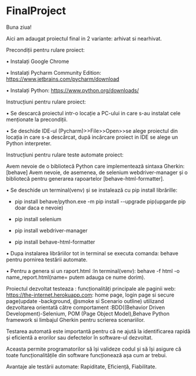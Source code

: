 # FinalProject
Buna ziua!

Aici am adaugat proiectul final in 2 variante: arhivat si nearhivat.

Precondiții pentru rulare proiect:

• Instalați Google Chrome

• Instalați Pycharm Community Edition: https://www.jetbrains.com/pycharm/download

• Instalați Python: https://www.python.org/downloads/

Instrucțiuni pentru rulare proiect:

• Se descarcă proiectul intr-o locație a PC-ului in care s-au instalat cele menționate la precondiții.

• Se deschide IDE-ul (Pycharm)>>File>>Open>>se alege proiectul din locația in care s-a descărcat, după incărcare proiect in IDE se alege un Python interpreter. 

Instrucțiuni pentru rulare teste automate proiect:

Avem nevoie de o bibliotecă Python care implementează sintaxa Gherkin: [behave]
Avem nevoie, de asemenea, de selenium webdriver-manager și o bibliotecă pentru generarea rapoartelor [behave-html-formatter].

• Se deschide un terminal(venv) și se instalează cu pip install librărille:

-	pip install behave/python.exe -m pip install --upgrade pip(upgarde pip doar daca e nevoie)

-  pip install selenium

-	pip install webdriver-manager

-	pip install behave-html-formatter

• Dupa instalarea librăriilor tot in terminal se executa comanda: behave pentru pornirea testării automate.

• Pentru a genera si un raport.html :In terminal(venv): behave -f html -o name_report.html(name= putem adauga ce nume dorim).
   
Proiectul dezvoltat testeaza : funcționalități principale ale paginii web: https://the-internet.herokuapp.com: home page, login page si secure page(update -background, @smoke si Scenario outline) utilizand dezvoltarea orientată către comportament :BDD((Behavior Driven Development)-Selenium, POM (Page Object Model),Behave Python framework si limbajul Gherkin pentru scrierea scenariilor. 

Testarea automată este importantă pentru că ne ajută la identificarea rapidă și eficientă a erorilor sau defectelor în software-ul dezvoltat. 

Aceasta permite programatorilor să își valideze codul și să își asigure că toate funcționalitățile din software funcționează așa cum ar trebui.

Avantaje ale testării automate: Rapiditate, Eficiență, Fiabilitate.












